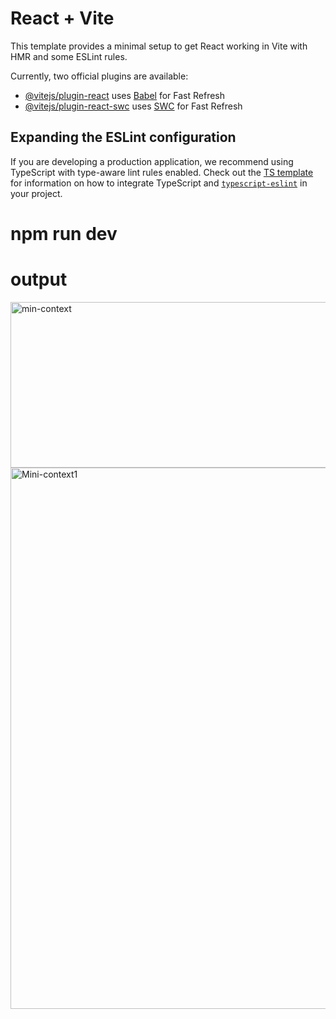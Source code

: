 # React + Vite

This template provides a minimal setup to get React working in Vite with HMR and some ESLint rules.

Currently, two official plugins are available:

- [@vitejs/plugin-react](https://github.com/vitejs/vite-plugin-react/blob/main/packages/plugin-react) uses [Babel](https://babeljs.io/) for Fast Refresh
- [@vitejs/plugin-react-swc](https://github.com/vitejs/vite-plugin-react/blob/main/packages/plugin-react-swc) uses [SWC](https://swc.rs/) for Fast Refresh

## Expanding the ESLint configuration

If you are developing a production application, we recommend using TypeScript with type-aware lint rules enabled. Check out the [TS template](https://github.com/vitejs/vite/tree/main/packages/create-vite/template-react-ts) for information on how to integrate TypeScript and [`typescript-eslint`](https://typescript-eslint.io) in your project.


# npm run dev 
# output
<img width="1752" height="265" alt="min-context" src="https://github.com/user-attachments/assets/1a5e36a2-8f3a-4143-b19a-8ecab4c744c0" />


<img width="1733" height="866" alt="Mini-context1" src="https://github.com/user-attachments/assets/cdb788b4-6c17-44cb-9caa-bb957c568fcb" />

